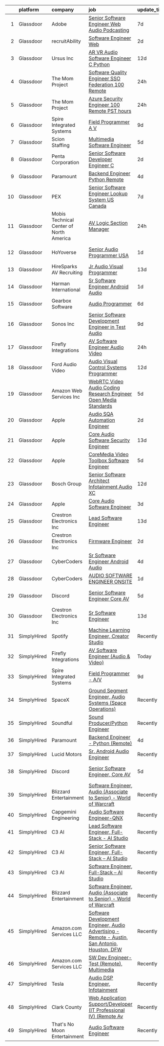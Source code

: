 

|    | platform    | company                                 | job                                                                                                                                                                                                                                                                                                                                                                                                                                                                                                                                                                                                                                                                                                                                                                                                                                                                                                                                                                                                                                                                                                                                                                                                                                                                                                                                                                                                                                                                                     | update_time   | location                  |
|---:|:------------|:----------------------------------------|:----------------------------------------------------------------------------------------------------------------------------------------------------------------------------------------------------------------------------------------------------------------------------------------------------------------------------------------------------------------------------------------------------------------------------------------------------------------------------------------------------------------------------------------------------------------------------------------------------------------------------------------------------------------------------------------------------------------------------------------------------------------------------------------------------------------------------------------------------------------------------------------------------------------------------------------------------------------------------------------------------------------------------------------------------------------------------------------------------------------------------------------------------------------------------------------------------------------------------------------------------------------------------------------------------------------------------------------------------------------------------------------------------------------------------------------------------------------------------------------|:--------------|:--------------------------|
|  1 | Glassdoor   | Adobe                                   | [Senior Software Engineer  Web   Audio   Podcasting ](https://www.glassdoor.com/partner/jobListing.htm?pos=122&ao=1136043&s=58&guid=000001821f893cbea16f75796fc4bbef&src=GD_JOB_AD&t=SR&vt=w&cs=1_5c733177&cb=1658386464296&jobListingId=1008002518254&jrtk=3-0-1g8foif80klt8801-1g8foif8cgaio800-64add86b6b132821-)                                                                                                                                                                                                                                                                                                                                                                                                                                                                                                                                                                                                                                                                                                                                                                                                                                                                                                                                                                                                                                                                                                                                                                    | 7d            | New York, NY              |
|  2 | Glassdoor   | recruitAbility                          | [Software Engineer  Web](https://www.glassdoor.com/partner/jobListing.htm?pos=112&ao=1110586&s=58&guid=000001821f893cbea16f75796fc4bbef&src=GD_JOB_AD&t=SR&vt=w&ea=1&cs=1_9b540435&cb=1658386464296&jobListingId=1008012383608&cpc=56C4EA4A1A191A49&jrtk=3-0-1g8foif80klt8801-1g8foif8cgaio800-c32dda23dc3b3336--6NYlbfkN0CGG9KWCDlpnNsyBDyIiP_Q0811kl3MMa1wmNp0I1WtkTaTZU1gJWaiKEGe9oYuZ3DEn85oy7iESDMcbMtjjOq54dyTJiC2I0gzc2uKL6YHj_q7MxWyAl5k0J7uyhVaambh6eC1KOorKyCgf6kJ99XOlc8m0DeJZ0Z9-BpZHbpT5haX2C3URofd8oqmCJiFFisLng_EHZ2V4rG27icYJHktTqHAMLo8QxJFmYpNAk1VB8hFFVGVtB9oqmYIPC739KP-xLN9cYefADq7eawGGXSwhTenrLEsxLXcC-Z3bhci8e677wdej5HvlnGQf4ATcUZ8kRizlut0PugmFhJO4zyyQ75GBNxQyRmzqMbSYqoQvQnEAHIfqwycjvJEOOE-NrTGobXtlKwbxpUIqUUsDxQ1EMyI1RhvPQqA5sYki4enlgkrUjyzcgXZQI36xpBrzbcGL8sttoUWlmF1HChuYYRDTLDyfvN88L3PwqK9beurxhl9xeZMmar2wIldqDTICYG3VaFLG4joCg%3D%3D)                                                                                                                                                                                                                                                                                                                                                                                                                                                                                                                                                                                                           | 2d            | Anaheim, CA               |
|  3 | Glassdoor   | Ursus  Inc                              | [AR VR Audio Software Engineer   C   Python](https://www.glassdoor.com/partner/jobListing.htm?pos=110&ao=1110586&s=58&guid=000001821f893cbea16f75796fc4bbef&src=GD_JOB_AD&t=SR&vt=w&ea=1&cs=1_487862c2&cb=1658386464295&jobListingId=1007993377891&cpc=5EFBB0462F9C6B7A&jrtk=3-0-1g8foif80klt8801-1g8foif8cgaio800-aa3ce2fb02d8ce81--6NYlbfkN0CT8vBT9H5mqECx2dfLV_FONLPDKpIRssxVwtj05Tmm4rA5I0VNOPdM1oYsK66ov5oIrm6uNt0XDvpl2KYEwQICSaD5MLEKBZUJ16SpRSONk4KxDzLgWuNHc-mKZGUkO1IWuKva4frPteSuou09hRerYEP3Zpi81Lc8E9fKSHP7VIDxORxefithbZH9PCMwkDukGkVZREcWMM9hVPJ9fODmdt4RfzPiA7lnwPGjRh2I_k9VvPcZ9j8QIULubvdA6fo_5Nl_hcuOiz1TaPpLI9OQl0YoX_Ue4t-U8z3hCVWY2NboO7bSiJ273qSPoPBwZUJmjPPUGWEHR0nT0T575uWdTPPA7ZjrbbSxGbqVGjyCk1UhyvZhBi-l_V56YZSPh1fZG45zXJbY7DgqN2M7wRciRJWpi53Ck_8btodY9ZcvlXGH7Q_OCQQBwJhZBfpPhnSXGF9VLTinmqh36fa3vohhcIbOlHJ1HtATttrh_W_WLD93a8R8emZTUoA5c9qnoOeHDWRNoIYwLfPXrHpuNhj4txhOma5EVuQop5trxj0KtMCtPqfCxrGu6CGRKbQcDzASiHI2tbCFgR9c-K92s3Ou8YvP4FgJaDrd4Dh8z_jo0XbV26-KG8sH_2LqDOp1sAX-5xIDRYT7G_YMb-dtZbLvsgEvCxk53hfN6qF9XUdrrSECMcS3U7eo9keVRGL_FwIHNoZn0bkxXN1yoUeNYOqHYdwtGIRbdkV-EV-qeLmfvfuwujnEqp9F4Xdwv3p4NWn8JcPsq7RGpg00-gymBwGMkG-DhP4nE-jp05y_XdB5MSFHeucMMYAfQdNfhcW-TpFv7oKpZ7O4E-ngnsQVVKka2dlyb2ic_EYDQ6qznS1tl0DicZiQAjzECt-Kl3MYJwDkqQJtCT42pSonyNZwqbQu7ThArpyUmFKhVPN14kq6P3VjTDXnnVem41CfeenoadLfQAT-YG2uOkun-ES1mG2p40wgvZkcx0dxvdUyAHk3YYIwRGGZyKw-6rUFi524YM0%3D)                                                                     | 12d           | Redmond, WA               |
|  4 | Glassdoor   | The Mom Project                         | [Software Quality Engineer   SSO Federation  100  Remote ](https://www.glassdoor.com/partner/jobListing.htm?pos=104&ao=1110586&s=58&guid=000001821f893cbea16f75796fc4bbef&src=GD_JOB_AD&t=SR&vt=w&cs=1_914cdc9a&cb=1658386464294&jobListingId=1008018551507&cpc=0C139D4CAD5A6DB2&jrtk=3-0-1g8foif80klt8801-1g8foif8cgaio800-3e1a87dcc98443d2--6NYlbfkN0BDp_epf89aHDQhKpPegNJQ_ldQpEFZQsM9OcONMGxWx6pU56EKHF58QjVdAUvn2gWVmvAd_inPnR9euSddigS-rwhZy0h3k1uwNYB1ePWSzOShO60VWM08rFIE3U4lP4vnIxQ6nlFF69Y-VIcQZh3d3xw-DgyD_6ZfJMlInQX44cLSPcIBwGQpusW9O-DhVIpK6d1DrtoKO0TbpGra8fC3_0VBdYerGzVSm68vC1ZQRoTXUkABaq-lmOyFlNGSyd47_upg4a-4g6nviTHgZhlpwzSdUOjFwSD8CV_eFUCcr8iMuzS4fWT9zil1p--qifJMAhUtNZNeNCkMhxeBtUe88net93FzchcYMYT0dalDprIx3Uq6zaPno5sxTJmiulaMABaiSAqnNvvyTSumOI3pe2xlSLVO-DAik_m9c1fFc2FB7p5vrZVI7c4ItHLegCJjBd83Qhv_oD_F_h9movVEkJK1duj0PzHr3LmUHxPrOlfSsZcbBjdcA_w1CNe-iRSSNokI4Q9rbDy52RjXMLD5yu3zduzO5eJr2tRIsOi6egIqrBg1V8CQnevY7xDnB4yd-k7dfpacUg%3D%3D)                                                                                                                                                                                                                                                                                                                                                                                                                                                                                                              | 24h           | Remote                    |
|  5 | Glassdoor   | The Mom Project                         | [Azure Security Engineer  100  Remote  PST hours ](https://www.glassdoor.com/partner/jobListing.htm?pos=107&ao=1110586&s=58&guid=000001821f893cbea16f75796fc4bbef&src=GD_JOB_AD&t=SR&vt=w&cs=1_55a58350&cb=1658386464295&jobListingId=1008018551550&cpc=D2F1DE17EE1F43B9&jrtk=3-0-1g8foif80klt8801-1g8foif8cgaio800-dc1b835558c53ab4--6NYlbfkN0BDp_epf89aHDQhKpPegNJQ_ldQpEFZQsM9OcONMGxWx6pU56EKHF58QjVdAUvn2gWVmvAd_inPnavJ0bVsH-kOUhtfeaiiWnfEkkNGQnNDedJUM2yoGCcoy_fT76vHmBA4pusH6HeHidQSpJPEvFPERgE8T-oEVjc-JVNiEzXXG7cjIqstu1zSY68PunLaErbIupP-U8GscQrtQ9_v3mYDO5-AI9dxBFa5bprJwHqQ1arrVd867r8TaLnnMfvw1Pp-5vOpdKbk0D0qglm2nie1zBq6VPvf5ODHMorDrQ2XKdfvlANv3EpMBLS5hXUQxxNdr-RkY1mne6iUcGrXhQK32X90HBMHL28Aq8xPoQM-Bl8_XzWcMuvCMruDO2ybSwdhOUfmevMs3B7gk6Rx-IgUb1IHbq4Avm7Jd1j4hVpdNpv8bE6g4lA5Pn6mhighsKosYirCXFOZ7bgFMMsT9UepqpOfSWBHyoDGe4yS_GCZwQ54XTVQ2fzHl0OhrAt3WC-fa68yEK3pp2IfJLeAbonuMhmYZtUOH3hT8lrkbfoHVEPxYG68JmCyYmuI771QKfCBIoytC4cc7IczEp0tBMfq)                                                                                                                                                                                                                                                                                                                                                                                                                                                                                                                  | 24h           | Remote                    |
|  6 | Glassdoor   | Spire Integrated Systems                | [Field Programmer   A V](https://www.glassdoor.com/partner/jobListing.htm?pos=102&ao=1110586&s=58&guid=000001821f893cbea16f75796fc4bbef&src=GD_JOB_AD&t=SR&vt=w&ea=1&cs=1_7511eed2&cb=1658386464294&jobListingId=1007997639031&cpc=D99DB9A39DE67464&jrtk=3-0-1g8foif80klt8801-1g8foif8cgaio800-2397039f547f99e3--6NYlbfkN0CH4aig5Ztd-45FrZS1-WrZIx-owN4hI8D535o7deO_foMxi14zJY8Dl-iXBCi5-CM3w5g23qmJ-ktnjVnjuJBzx-cKeSf6eZw6woDE2hx1_Mnp2EQThVDPCgzoriW_Y-7NSX1ENEAuKAC6sQfhAm68rLxz6MK62uRJ3e5-n5roEiDcmNLtAaNDOdVKuc-mHKop1EOOMTcYwSQPtfFMrLrGd6N3nJ6E4zVP1HpJAZuYBLzAlZdCW23VN37rprAEYpJaMTtkSPND9i74pi2uhzlvHiis3GLvEAnRuG8s9aIZ19Tx6ioH-4FYTeAaUTqVeTxDdPhlWVr2cPewGr0RDHTz_okH3Y0nk0nfDmaG_pOP717o2fvuDKmXQLQgS6dePWSq_nBOcFm8wyVhNj6E0_kngDSv5zOzBHrAxh64P4WgK-rxu-G4dwdQu_dfTjwPBS-0Ptqthfgb2no8HZHjs49XLOTGYvSh2nsSfrmUOKpJ8nubXi2dWUyKlIK7fP7vYQY%3D)                                                                                                                                                                                                                                                                                                                                                                                                                                                                                                                                                                                                                         | 9d            | Troy, MI                  |
|  7 | Glassdoor   | Scion Staffing                          | [Multimedia Software Engineer](https://www.glassdoor.com/partner/jobListing.htm?pos=105&ao=1110586&s=58&guid=000001821f893cbea16f75796fc4bbef&src=GD_JOB_AD&t=SR&vt=w&ea=1&cs=1_2dc2399f&cb=1658386464295&jobListingId=1008008577735&cpc=84DBBAA61F05C438&jrtk=3-0-1g8foif80klt8801-1g8foif8cgaio800-86843f5f6ef372c1--6NYlbfkN0AxNjU9wWOnkzYrjpAN9mGGJnqCtvXlnsxswceXA4p8arctmlbenC8IxdF6uPF1Mr83u4JysOfJ9jXAqcnIyixLc8sR0avTryqxqhsjIuS_un4kaGkiHc7oTRCi6_p0ngKXsuD1TtQf061AssfLmW1cSOet3uXlgmtmcBNsC50wWFHvEK6xQpPK0Tq55nIEDnuWorvU1EKS9y8G_ul1OapvjGgjk83GPh7orda9zUSqijgNp3f33_VxURM63gm4e3_TzaBV55m3xM7tJNJKLmGHSD9J91GxlPRUtsJTfqdMnaO9T9f6WfVYZpz32lbbF8SR3SkHZR_L1-VSb3FAnk8bSyMDXGfKOSLhf1sIf7PAUjUPp26IuT3VctXwm8ZD4xLvlEV3sC-l4Sld_QjB9xfNUypFQE5Y9JH3ykIwGA1lyLxZgv9HnKDonV7P0m9izfJicVYz0pi8eRZVfiZAU1ZwkIqvIUmy3KgwZsfeHEwBOJmoBVN7ViFR3jx0ezyBwwvJlOXddu3yFFHA6AJY6hDW)                                                                                                                                                                                                                                                                                                                                                                                                                                                                                                                                                                                                 | 5d            | Redmond, WA               |
|  8 | Glassdoor   | Penta Corporation                       | [Senior Software Developer   Engineer   C  ](https://www.glassdoor.com/partner/jobListing.htm?pos=115&ao=1136043&s=58&guid=000001821f893cbea16f75796fc4bbef&src=GD_JOB_AD&t=SR&vt=w&ea=1&cs=1_f548ec30&cb=1658386464296&jobListingId=1008012139422&jrtk=3-0-1g8foif80klt8801-1g8foif8cgaio800-d2b6598b37c4349b-)                                                                                                                                                                                                                                                                                                                                                                                                                                                                                                                                                                                                                                                                                                                                                                                                                                                                                                                                                                                                                                                                                                                                                                        | 2d            | New Orleans, LA           |
|  9 | Glassdoor   | Paramount                               | [Backend Engineer   Python  Remote ](https://www.glassdoor.com/partner/jobListing.htm?pos=118&ao=1136043&s=58&guid=000001821f893cbea16f75796fc4bbef&src=GD_JOB_AD&t=SR&vt=w&cs=1_74caf49e&cb=1658386464296&jobListingId=1008009866952&jrtk=3-0-1g8foif80klt8801-1g8foif8cgaio800-bc754100c4c9abf7-)                                                                                                                                                                                                                                                                                                                                                                                                                                                                                                                                                                                                                                                                                                                                                                                                                                                                                                                                                                                                                                                                                                                                                                                     | 4d            | New York, NY              |
| 10 | Glassdoor   | PEX                                     | [Senior Software Engineer   Lookup System  US  Canada ](https://www.glassdoor.com/partner/jobListing.htm?pos=117&ao=1136043&s=58&guid=000001821f893cbea16f75796fc4bbef&src=GD_JOB_AD&t=SR&vt=w&cs=1_b498a03e&cb=1658386464296&jobListingId=1008002579764&jrtk=3-0-1g8foif80klt8801-1g8foif8cgaio800-c509ac628109f22c-)                                                                                                                                                                                                                                                                                                                                                                                                                                                                                                                                                                                                                                                                                                                                                                                                                                                                                                                                                                                                                                                                                                                                                                  | 7d            | Remote                    |
| 11 | Glassdoor   | Mobis Technical Center of North America | [AV Logic Section Manager](https://www.glassdoor.com/partner/jobListing.htm?pos=126&ao=1136043&s=58&guid=000001821f893cbea16f75796fc4bbef&src=GD_JOB_AD&t=SR&vt=w&cs=1_ffceca71&cb=1658386464297&jobListingId=1008018294087&jrtk=3-0-1g8foif80klt8801-1g8foif8cgaio800-3192ab087a56f6d5-)                                                                                                                                                                                                                                                                                                                                                                                                                                                                                                                                                                                                                                                                                                                                                                                                                                                                                                                                                                                                                                                                                                                                                                                               | 24h           | Plymouth, MI              |
| 12 | Glassdoor   | HoYoverse                               | [Senior Audio Programmer  USA ](https://www.glassdoor.com/partner/jobListing.htm?pos=125&ao=1136043&s=58&guid=000001821f893cbea16f75796fc4bbef&src=GD_JOB_AD&t=SR&vt=w&ea=1&cs=1_41ab7f04&cb=1658386464298&jobListingId=1008016127424&jrtk=3-0-1g8foif80klt8801-1g8foif8cgaio800-99985eedadb6c43c-)                                                                                                                                                                                                                                                                                                                                                                                                                                                                                                                                                                                                                                                                                                                                                                                                                                                                                                                                                                                                                                                                                                                                                                                     | 1d            | Los Angeles, CA           |
| 13 | Glassdoor   | HireSparks AV Recruiting                | [Jr  Audio Visual Programmer](https://www.glassdoor.com/partner/jobListing.htm?pos=103&ao=1110586&s=58&guid=000001821f893cbea16f75796fc4bbef&src=GD_JOB_AD&t=SR&vt=w&ea=1&cs=1_1bb06475&cb=1658386464295&jobListingId=1007990589401&cpc=21001CD36CB5FE0E&jrtk=3-0-1g8foif80klt8801-1g8foif8cgaio800-3645d3de07ee691e--6NYlbfkN0CgISsLKYw0qJRFWluNVVgIYeD3xM8qesrjCvAKwjwwKRSQqxAUlElEhVVO1a0J4Unh9MYd1JqPkQC11VzVzI6yg52sATyjgpvMUk0BUitp0u6dvzaBntZv5uGPwrmlY2rICOfOV3e1M7oxBnFa0aB2XTgOd7Gr7MyaAELUGl7tizV7Ga54Kq26hB4Sqs75kd9nNtsJC95XcRdD00xGwyxca-fmve35AZZURr1gFYXh8BCN6rMTiry6Oiqf2UfAmu57y4OkWXX5SjctYXDjmXy1g3Lu-0jzDE7rpgMeLeKx_vA15kojDBouEjtbjsP8hN8iM-ZSPqSzO4Tg8rAMS2YVd9Cg672JyNMHehblFd5pdA8BTbeZB3IGlMm_Dr4hTRpJhf6pY25oybUoS1im2u3EE4CWvNI8M056fgu4Jq73ICmdkGn7fAjxYwvl1IyecKRK7-5G1MaxVZhbRItoaS0lU2jRRauQFLzKBJs9d4kzMeOL2q8-xSx4xuTs0Zsu8tO8WZkJbk_f277LVY24RCc-)                                                                                                                                                                                                                                                                                                                                                                                                                                                                                                                                                                                                  | 13d           | Richmond, VA              |
| 14 | Glassdoor   | Harman International                    | [Sr  Software Engineer  Android Audio ](https://www.glassdoor.com/partner/jobListing.htm?pos=127&ao=1136043&s=58&guid=000001821f893cbea16f75796fc4bbef&src=GD_JOB_AD&t=SR&vt=w&cs=1_5cb799a4&cb=1658386464297&jobListingId=1008016013396&jrtk=3-0-1g8foif80klt8801-1g8foif8cgaio800-180c0717cd7b2964-)                                                                                                                                                                                                                                                                                                                                                                                                                                                                                                                                                                                                                                                                                                                                                                                                                                                                                                                                                                                                                                                                                                                                                                                  | 1d            | Novi, MI                  |
| 15 | Glassdoor   | Gearbox Software                        | [Audio Programmer](https://www.glassdoor.com/partner/jobListing.htm?pos=119&ao=1136043&s=58&guid=000001821f893cbea16f75796fc4bbef&src=GD_JOB_AD&t=SR&vt=w&ea=1&cs=1_3b970a2d&cb=1658386464296&jobListingId=1008004819041&jrtk=3-0-1g8foif80klt8801-1g8foif8cgaio800-0db689fb5b7447f5-)                                                                                                                                                                                                                                                                                                                                                                                                                                                                                                                                                                                                                                                                                                                                                                                                                                                                                                                                                                                                                                                                                                                                                                                                  | 6d            | Frisco, TX                |
| 16 | Glassdoor   | Sonos  Inc                              | [Senior Software Development Engineer in Test  Audio](https://www.glassdoor.com/partner/jobListing.htm?pos=116&ao=1136043&s=58&guid=000001821f893cbea16f75796fc4bbef&src=GD_JOB_AD&t=SR&vt=w&cs=1_672b1302&cb=1658386464296&jobListingId=1007998832395&jrtk=3-0-1g8foif80klt8801-1g8foif8cgaio800-caf06fc64295be09-)                                                                                                                                                                                                                                                                                                                                                                                                                                                                                                                                                                                                                                                                                                                                                                                                                                                                                                                                                                                                                                                                                                                                                                    | 9d            | Boston, MA                |
| 17 | Glassdoor   | Firefly Integrations                    | [AV Software Engineer  Audio   Video ](https://www.glassdoor.com/partner/jobListing.htm?pos=101&ao=1110586&s=58&guid=000001821f893cbea16f75796fc4bbef&src=GD_JOB_AD&t=SR&vt=w&ea=1&cs=1_5cff7111&cb=1658386464294&jobListingId=1008016810687&cpc=ACBF47B84C432121&jrtk=3-0-1g8foif80klt8801-1g8foif8cgaio800-ede825354504ebea--6NYlbfkN0CJTHzbIAHSyXxiHmYK_TnQchCbzo3OrK2GLYjXk8bP1_eUBT7URC43d18oEHegYHL6LbXjiln6EQQhTRWsdOCMxpTXOOIJd-ft-zYjyaBTKfiqz6OafoxtmKDMYFh1B38HLHoVwoYXE1SZXhsSytJsWu0ZE3lBwF7-k3HlclxlX7e6qCLCO6Frt7NfenvtFhBNG8Zx3oW1bpGYbp5YoEXiHjbIFHjnstskQVgfdQ3tR90aPh-4uSqWVwIIAYv0HiBkwG41SpKmhsVFLE4yCHfmhiNDzr3VyJpP_srnVuGW58EJxVE4YRkp8g4hYtUvgP3xX36PShPWyG62BNTzreeJMp9rZrO-Wx0nzBOQQSWKi5sgUi_uf1nuKDknhpm7ChmhsbN6Enn71B9VbHn5uAiYi0Rad1M0cbPFQleB8_yvUHrhYC6CNbf3HlT0b2b4hxr-aS4UUZ-2iJjeL1jgrlEq_t8NypaQyrmH7XVOkc0HEuHY8OgTn3REioepBq0hKpEYLowPM0C7Bw%3D%3D)                                                                                                                                                                                                                                                                                                                                                                                                                                                                                                                                                                                             | 24h           | Middlebury, IN            |
| 18 | Glassdoor   | Ford Audio Video                        | [Audio Visual Control Systems Programmer](https://www.glassdoor.com/partner/jobListing.htm?pos=111&ao=1110586&s=58&guid=000001821f893cbea16f75796fc4bbef&src=GD_JOB_AD&t=SR&vt=w&ea=1&cs=1_f897b646&cb=1658386464296&jobListingId=1007993174545&cpc=8795CF9063CD573D&jrtk=3-0-1g8foif80klt8801-1g8foif8cgaio800-72ff076388985a37--6NYlbfkN0D5Qh5ztHRJazBopTDU4c15ovZ4yuEHLDrRszDAd4mXZRsr2aoL_6kyvfTn-LJU51qS8QQvPgMIFeiwPqFB95YUNuIUE94AGEQQ9fZAZ--u3qbvXZI16PfrVNYdMC6OxIhVDIvZMrzBRCuY6_KMsP0-KyNGMvM_rq_eJ0rjEUtnjT3mHw6fWv0QsXXQARqqmjn6aV2nBjo3L4OWdok9uurfCDAx0sanqj0NnPJ-xQW4fs1EqyqA1FUuHKpKH4iQ2D95EsyC3lEgVNeUSWvAaWeH-JZl15T_DiIsPakLe6o2sgLGxuz97nmUJp2-CYxDyU2Hbq-57OGuj5Ps2lRiy5ClwrT-4qpXgDsAYUiEVdIs4NNPoEKLL4GcuComt8G1tXbXeh32IEEoOk-kGRgfM-hBXBLKYVbJ1sN3Thp2UFK4E23AVTPUKpYeU53l7TacBjny6iGyq_cA8ntOJ46q3gBdDpO_fblcA9MxftQ2JeSLm0d-go-bN4gKP0ztMlFpa40BRpD0Fc-RRJLf7T9DSTRM)                                                                                                                                                                                                                                                                                                                                                                                                                                                                                                                                                                                      | 12d           | Oklahoma City, OK         |
| 19 | Glassdoor   | Amazon Web Services  Inc                | [WebRTC   Video Audio Coding Research Engineer  Open Media Standards](https://www.glassdoor.com/partner/jobListing.htm?pos=129&ao=1136043&s=58&guid=000001821f893cbea16f75796fc4bbef&src=GD_JOB_AD&t=SR&vt=w&cs=1_b803e676&cb=1658386464299&jobListingId=1008008707219&jrtk=3-0-1g8foif80klt8801-1g8foif8cgaio800-9c2a35bc84563ab9-)                                                                                                                                                                                                                                                                                                                                                                                                                                                                                                                                                                                                                                                                                                                                                                                                                                                                                                                                                                                                                                                                                                                                                    | 5d            | East Palo Alto, CA        |
| 20 | Glassdoor   | Apple                                   | [Audio SQA Automation Engineer](https://www.glassdoor.com/partner/jobListing.htm?pos=130&ao=1136043&s=58&guid=000001821f893cbea16f75796fc4bbef&src=GD_JOB_AD&t=SR&vt=w&cs=1_e0592d8c&cb=1658386464299&jobListingId=1008011764317&jrtk=3-0-1g8foif80klt8801-1g8foif8cgaio800-a0630f947329ed7a-)                                                                                                                                                                                                                                                                                                                                                                                                                                                                                                                                                                                                                                                                                                                                                                                                                                                                                                                                                                                                                                                                                                                                                                                          | 2d            | Cupertino, CA             |
| 21 | Glassdoor   | Apple                                   | [Core Audio Software Security Engineer](https://www.glassdoor.com/partner/jobListing.htm?pos=121&ao=1136043&s=58&guid=000001821f893cbea16f75796fc4bbef&src=GD_JOB_AD&t=SR&vt=w&cs=1_65a438e4&cb=1658386464296&jobListingId=1007991720693&jrtk=3-0-1g8foif80klt8801-1g8foif8cgaio800-6678b6db18921c11-)                                                                                                                                                                                                                                                                                                                                                                                                                                                                                                                                                                                                                                                                                                                                                                                                                                                                                                                                                                                                                                                                                                                                                                                  | 13d           | Cupertino, CA             |
| 22 | Glassdoor   | Apple                                   | [CoreMedia Video Toolbox Software Engineer](https://www.glassdoor.com/partner/jobListing.htm?pos=109&ao=1110586&s=58&guid=000001821f893cbea16f75796fc4bbef&src=GD_JOB_AD&t=SR&vt=w&cs=1_2c48abbb&cb=1658386464295&jobListingId=1008009138645&cpc=F41FEAB56D215062&jrtk=3-0-1g8foif80klt8801-1g8foif8cgaio800-1f9cfe7e86b5b2a0--6NYlbfkN0BvKrLyj5gPmtZO9T8euul8TCxuuKNOtzRJOomxnwSEodTz2Bc-sPZlC5mDe-NOaJhD_Bkt0MftzV6HNkf3iH5C-gDV5Z6RmFNLmPBZAnWt4LqG2FsQJus6ufqmPnE6A0izbS0UuNxE5wCPoBM2bGBI9Kq0K8JSkf-6Pb_JmDENLsiLYqpxJSgIZbudS2KAxuCs7ud3zvtbF93IopAc3GHwbbrdVTkHUmDDoZLSoq7sqPPiNkIRPIntrRUtt0j9YXladkIDWFUOsadcPFKO02my-Mg-Q2b3ameg7FjLGAiHh3R6RHtyP2lHq8eeMN6d728DS2QuUIwg3REmkKIiqeyOiUFAXBOCq39BXoa2T5takCY56iFSd6XwAa2URiTCOEqgsb-G9Maf-lfAdUpvABEvkkBYUe1Gq6L1d1uXSjLfWwadpCFp2wpZNC1egQrN1d4fa5aCp7StxsmMgPiRwwwawAHH1EHKq5UFH1j6Tih3msubddMkUVhGz1jJ9eelktQPYOxzYq-EGayjnEc3rsQ6CUFJlQ9sfRniPfArRidPqtOOnKPyS76rdkTj-SskWi99PNKYZCF8Vf3jJJMGGR_scMASN5VV8iwAoycJPAxW8kKgLPXAGAQt-Jo5KtUZ8xStM0s-4gyyhcgbrKMojNVvFV1iXKvCr6V3VPRfbja3tVi_JF-PeoEEd-dAPgjA-8gAleAB1aXluADbo0myWXGvD6FD3X2dZyI6QujH4H8yx3nSo7RdYNSyNSLvYlgqH80wTnyLo-Nu5GIwq4vhnIRalDUi1E1I6_f8r2bjPXhlCmHkE--m4I274vbhFZjRNq_iCzcJDMhOziHa4_zumjTdwBzVf8r_SEwAcj56cIq6vJYelxbS50Hp8bAXQT1A4pFMmQeTsgIj9RQKeuEM_dQ0V4pvfn1uDt6pKTZqu6WwKiWQXFutXSlFt606Rgrdm8Qu4OSVsSKwwP3BUE1wOkKHWPnsFWolkzQ%3D)                                                                                                           | 5d            | San Diego, CA             |
| 23 | Glassdoor   | Bosch Group                             | [Senior Software Architect   Infotainment Audio   XC](https://www.glassdoor.com/partner/jobListing.htm?pos=106&ao=1110586&s=58&guid=000001821f893cbea16f75796fc4bbef&src=GD_JOB_AD&t=SR&vt=w&cs=1_ded4d9d3&cb=1658386464295&jobListingId=1007993990765&cpc=1641D5D5536C06B6&jrtk=3-0-1g8foif80klt8801-1g8foif8cgaio800-97c4a49673345f65--6NYlbfkN0C6GWNaujYxALY5cE2_tEHrxFJ_nxpjx3wh1ke1yD6QSF_gWAnu0BYVTdBq5zeqwu_8DmFWRnjnvDhdNu-cJxR5N4E-bjSweJk9l9eYPftDHB3hXsAqXT5jCLzUQFc5uuBbTNam9R7FrKuErp9LNIP5p5pBorowlr8Y7Tr0ILl5Q39Xqd6gCnAdr639a8NUtnL45sMkIgVoF7N_4x-xxEHDpNQ-aS_vOfbaTNzb0aEx8pk10l7MFnjmiLDPX6sbtCwUT3xgc4iwI7ZIGWLd_3iPfZlSNGB5dEAa8fpPtiQ9x8869hYfeGPP811QmjiPkAEpgokbahmV-GLC_OfKRLr4SL8q8R0Zzd9gMOnAFja284-d6HoyQ9mghnbkqXdCEnwNXIV5E2p_QuTrFuJDUM9nDOPUbN8cvicfZNp-y9wXDZiuVPQn7XdC30Ox9FUTql0fQKY55aOQYjadmqfNdziBWVX5aKQXSe6b8e7F9_K0VfoiHDgJQc6VwuwNFQ-P6iwFGcA-E2h7KWM0SXzCVHfMfRuSaEnP1HGKj6nfT3oCYUOOo3TThEB12-TuTWTt3UvWGekoEza2iDhdkSGqWL_ECBpUl5TK99sjGONQGG5cPga8zPb9rjSnsg2jq_exWnGyUIZO3UqF67dQbj5YBteyy0tIa-8qviOU5v82QHT7JQOjmy71yiGa0aK4dOa-v0bqiQcXkF6fkWvi_wOdRcLyOSy4jRaxFSOUbB1Sp2fI0FPm8_L3Z7phNUg-DgYaHlqi5GmFlOXXUaXXzoeH9qkUuFPYyG-Cod0NCdhLBAkMlHDFt5r2CovGFcOWSaBEIoHAcOx0NDdiRJ-G1w9tq4DYEmifhKe8smlhvEJUat8yJO8e6RUmGZINH7ShB4FcIqmaKi_fx9Z6xQGNhkdxWtlVeB2aKyVdAumWAW_lCFgOrVESQCz8EH-uUqjR7_XdQ-jMqOQAxk7ImyqAsn1JR89GweFjJ0KRAHAQAhtQ37P-iM1aMxGWpJerjmfyK4-fT9YoO4wfTGF3hRlQb6yPZlVMao5dPvXhd56zIRelo2HhZpbmxDHtZRUwKFWPq-itkUY%3D) | 12d           | Plymouth, MI              |
| 24 | Glassdoor   | Apple                                   | [Core Audio Software Engineer](https://www.glassdoor.com/partner/jobListing.htm?pos=108&ao=1110586&s=58&guid=000001821f893cbea16f75796fc4bbef&src=GD_JOB_AD&t=SR&vt=w&cs=1_89b859c4&cb=1658386464295&jobListingId=1008010117633&cpc=334ABAF5D42DC775&jrtk=3-0-1g8foif80klt8801-1g8foif8cgaio800-ced040b886f772b0--6NYlbfkN0BvKrLyj5gPmtZO9T8euul8TCxuuKNOtzRJOomxnwSEodTz2Bc-sPZl29JElYHfcoSRKsq68AVNiDcyVnK-LGYxcX0LBFdzR0aUDa4ZGNmWzNY0pY1aoSXDuA4k22fhhx50WxVe1GGX0knDpSWmYrI8apzLOaDvcxRqhxcxlaAWabZ-AmvG0rCcwTO32X8WgSswAkdjZ29r4-OkTJPYAcW52yMjgLKBDz8ArRQ0MOkab9v-4w3PngHxiz1tH-kId4THl8_jdxxzJ1oT4GSSkjwMuQXG50Two5D7oTZG6kIqVmr784Vf2heG57q0Yyx_XxXIX2GkCXTv5sdfudyJz0Rubdbf89LTxHTRBGvbK0IXhCyIXrsrodSSgukSDEdGCEfVy1DFguCrEuc4MqYKmXmSqyD-7MLukp8_smKAHK5VSctK8ZEZ2tMIMMRY8SnsLoe2C6uzpPZpFN_69BWBtMuO_6TLtkHWVg330uhNkVzDjagIWcEtmsrY2t9wc5CJkpGvN0ITXdZDhaTxOqIo1hV24Ljbc2mikur5UIuoao2RgvUKx3z1-S9euJw8DJt-LLDOEmzu4kKnvCojjrpp8lZduvnnOrZiuvUGppNCDKcOg6CgFciSCpky4CiVMQqxgtwYfFPLmGmFxEtXNw8gnWxzMZ0MzDHrJg8q8OP7B5sBze5r8vEG2QAEmDVKhvcRjkr5wa94f3fTnm1tyxWhQvScNUtR2osUpwhGePWcE2gRxScxNDYyh7FhECQjk57QRnSrZ24DT8HtSM5y0N9phrtxp7iM02iUVceURiijW1NbKtLSpFtKu6Sqm0Ag-cgqt-LjQHB-kQP9AeyZEDCaADkoVv4SPYBTBe_d0dsuRXTJ4QcMwMexlW8dC36w8SvEWSMWmIt9NuCJpXKlZ8HWMURR8wlvJCV15nrZ4N7nrFM52RWjNLtSNUFSEAAxuXqMDf-MOPj5DWjgpw%3D%3D)                                                                                                                                          | 3d            | Culver City, CA           |
| 25 | Glassdoor   | Crestron Electronics Inc                | [Lead Software Engineer](https://www.glassdoor.com/partner/jobListing.htm?pos=124&ao=1136043&s=58&guid=000001821f893cbea16f75796fc4bbef&src=GD_JOB_AD&t=SR&vt=w&cs=1_71265f41&cb=1658386464297&jobListingId=1007991318869&jrtk=3-0-1g8foif80klt8801-1g8foif8cgaio800-738b4a8a7d2930cc-)                                                                                                                                                                                                                                                                                                                                                                                                                                                                                                                                                                                                                                                                                                                                                                                                                                                                                                                                                                                                                                                                                                                                                                                                 | 13d           | Plano, TX                 |
| 26 | Glassdoor   | Crestron Electronics Inc                | [Firmware Engineer](https://www.glassdoor.com/partner/jobListing.htm?pos=123&ao=1136043&s=58&guid=000001821f893cbea16f75796fc4bbef&src=GD_JOB_AD&t=SR&vt=w&cs=1_de3b8de1&cb=1658386464297&jobListingId=1008013100826&jrtk=3-0-1g8foif80klt8801-1g8foif8cgaio800-a7e468b43761b07b-)                                                                                                                                                                                                                                                                                                                                                                                                                                                                                                                                                                                                                                                                                                                                                                                                                                                                                                                                                                                                                                                                                                                                                                                                      | 2d            | Rockleigh, NJ             |
| 27 | Glassdoor   | CyberCoders                             | [Sr  Software Engineer   Android Audio](https://www.glassdoor.com/partner/jobListing.htm?pos=114&ao=1110586&s=58&guid=000001821f893cbea16f75796fc4bbef&src=GD_JOB_AD&t=SR&vt=w&ea=1&cs=1_cb41f08b&cb=1658386464296&jobListingId=1008009977840&cpc=9908D8D4413DBB8A&jrtk=3-0-1g8foif80klt8801-1g8foif8cgaio800-5ac1e77f91dab7e9--6NYlbfkN0CpFJQzrgRR8WqXWK1qKKEqALWJw739KlKqr2H-MSI4eoBlI4EFrmor2FYZMP3muM2LEwq3Xynu78EQAcQ3Bqi32MAstsK8redgtfWGXRF2ifC35gRVWkm5pUoN4wpC0eEfbgHGyKvwd2sbOmn6kGVORMWULKn-ctmh_UMF_Rift4601zERpLNGKmFvPcfjhohj3NhYu_QE_mUOEoTCbJ5Z0ojE_JVuIkk3WQqWQEuRhxEbsOONQmq9NCPNrynd-nW_TjORzmAN5YFliWt9NGyWtn-0WO2JRQ_P-ZXJCCiSbk6KxhYFsc77WodlhfFC11iDNe1yMc0HU6W27MysHfvpVF3ujHb9AQx9C87eot5JLDpXiIqjkYI70SV4_a62SjM6PTkRJuSVRT5-6jcJUatoedvv3jn-VgCgZxraC_5uaaujzhRaIH7RrH59Seo0HWpaXUSYW742iBjmrz69mIGRg2eGneFkDTkXWCTR8nappQ7sBly9PLRvFpoooxxde0ZzFzIMaDFcU_24KsG72-Sjwr_359nc-j1ke7yFoD5-GkiaPltrcWP5F3UjA8Q-vIZpDEaEXcRcTwbgITuzItmSZIBrxD8jtA4RiTmlCzvLyz64--ejn7vem4VZPNEQIXWJbqY4gvGoDdnM43hVrgngj50IfNgjsBcYSmjAJA0b_CnK0yIeW6FkxBAenAlUzjT6PSAKwbKW1vj_tm1AU_H8RvbJjbOlBkkIuHlW_pCOzWq_okygQvA6sHlYoQFwqQEfJOlkaRcLEC96qlDWZIcLmmqIjvfCasnRfga3dSXmEZyDkxycSF8Tg4sKwGAKcImmWICQPg-x0uuuk_LXPiFkjoFGmuGJuNBs1sJZqpKYcXT7iPC5Fl6At3xUsILF_yokZWKVtmKKQFzFd01Aljk9RKgDfxr8B8c6DqTrJhfdtsU6IQrHO2bjvC2O8F1lPFqhfXJp9bl9pyAVTGM2JSad03YKcyGrUw0%3D)                                                                                                          | 4d            | Encinitas, CA             |
| 28 | Glassdoor   | CyberCoders                             | [AUDIO SOFTWARE ENGINEER   ONSITE](https://www.glassdoor.com/partner/jobListing.htm?pos=113&ao=1110586&s=58&guid=000001821f893cbea16f75796fc4bbef&src=GD_JOB_AD&t=SR&vt=w&ea=1&cs=1_fa8b77d5&cb=1658386464296&jobListingId=1008015069001&cpc=C4A69CCDBB3B9599&jrtk=3-0-1g8foif80klt8801-1g8foif8cgaio800-b5dd743f4d5b0fa5--6NYlbfkN0CpFJQzrgRR8WqXWK1qKKEqALWJw739KlKqr2H-MSI4eoBlI4EFrmor2FYZMP3muM3y1yHAFzlwAQzxB7WpwvZ7_vLChR7nTQ60dK_FVuafqhg0Lka3le0QJt4KobB1RShSFlXZlEiR5YKNKykjeGbYkKp5B_nbMLXMalujG3yku249xkhoI87k9CqAs8dg2vC50NhyxHc_nk9pcCJcvN5UMTmIJcM8BvSpiCOP-UQKPQtrCILsX31oYmamcGcuaz2z7uW2m0xx0oHXqBWuSPS2Xf4Sc4lTlCH4SZjFS0jFRPdYsGIWZJfNdH5_74SunLpWsmxf8r8x6EEZLtIVT3FeCwcBQrryvo-2VHAdppfrLbaK65eBgcDSlarLwgO90yOPEkiRZ_xuaOVngslS9XAaqq4FW2DzEEoDn9KylpCVOgw1RJl9kbdajGqmGR7zNO4K-2BFNCjk23Mh3KvZEhM6-HZOgOsvYbkgMNe42KPPmjWZIgq3hD0TPSVGJORLnQj9b4O-FwwQ0zu8IXCAAtw-tIX2_df4xiLBNM_x-PC5FAOfZUieGV7V5psoZKbXEni7AuUPYabYf29QD1RnMaJVPzp8JlbGKhtXQ2InZwQTUXwJYPzB40c0OzqJTwYDdEKtMPAIR2e2MjdrIgZdLm_u1023q9yomS6mMHS_rfV6P_iiFnHxdMEOJdnK_yeHtpRzrNd9Wd0OxdP81Z8vxC4BwoALWqKJWTzwnN5szwmVu5NPy3QsV-Kv9VLPkeA2ZbepOryY_Fk2BlHOx041ds8lizdUxHeicZ7ukAT1mq2I5hU0e0sX-C9G0uVCt94_BsrWvuuWEBLkg3uwBBtb-YTKIxNeTFIw1QXau12EuUxE1YVitOrdXXNcCIeXR7Qi_Hks6l0NNfj-EvZlU2s1m7_XjpUldGDNlyrde5DRAXI2jSxC5Kt9wrn-fXfnO1CX9Zzwv1wOAunWYTTw4DvPksXwVBlTtGG8c1U%3D)                                                                                                               | 1d            | San Jose, CA              |
| 29 | Glassdoor   | Discord                                 | [Senior Software Engineer  Core AV](https://www.glassdoor.com/partner/jobListing.htm?pos=120&ao=1136043&s=58&guid=000001821f893cbea16f75796fc4bbef&src=GD_JOB_AD&t=SR&vt=w&cs=1_b4957467&cb=1658386464296&jobListingId=1008008919964&jrtk=3-0-1g8foif80klt8801-1g8foif8cgaio800-6663af86e7a690b2-)                                                                                                                                                                                                                                                                                                                                                                                                                                                                                                                                                                                                                                                                                                                                                                                                                                                                                                                                                                                                                                                                                                                                                                                      | 5d            | San Francisco, CA         |
| 30 | Glassdoor   | Crestron Electronics Inc                | [Sr  Software Engineer](https://www.glassdoor.com/partner/jobListing.htm?pos=128&ao=1136043&s=58&guid=000001821f893cbea16f75796fc4bbef&src=GD_JOB_AD&t=SR&vt=w&cs=1_284a9eb2&cb=1658386464299&jobListingId=1007991318867&jrtk=3-0-1g8foif80klt8801-1g8foif8cgaio800-606620f489b5f575-)                                                                                                                                                                                                                                                                                                                                                                                                                                                                                                                                                                                                                                                                                                                                                                                                                                                                                                                                                                                                                                                                                                                                                                                                  | 13d           | Rockleigh, NJ             |
| 31 | SimplyHired | Spotify                                 | [Machine Learning Engineer, Creator Studio](https://www.simplyhired.com/job/bnNu0vH-gWzF7ZFA5MauF5HRIsdYKtxYS3Nir7I-kqV0Thsa5RU5LA?q=sound+developer)                                                                                                                                                                                                                                                                                                                                                                                                                                                                                                                                                                                                                                                                                                                                                                                                                                                                                                                                                                                                                                                                                                                                                                                                                                                                                                                                   | Recently      | New York, NY              |
| 32 | SimplyHired | Firefly Integrations                    | [AV Software Engineer (Audio & Video)](https://www.simplyhired.com/job/H21sGvOcfz9_B2NPPZzRFe3MlXiiyOeETTTJKoxPpVDVydl3IWmP_Q?q=sound+developer)                                                                                                                                                                                                                                                                                                                                                                                                                                                                                                                                                                                                                                                                                                                                                                                                                                                                                                                                                                                                                                                                                                                                                                                                                                                                                                                                        | Today         | Middlebury, IN            |
| 33 | SimplyHired | Spire Integrated Systems                | [Field Programmer - A/V](https://www.simplyhired.com/job/YpXiIqhvPQrEkz1ixQSVqF-TYtRjC-1UTDn8qKPdKcdE_yxcDWBb6A?q=sound+developer)                                                                                                                                                                                                                                                                                                                                                                                                                                                                                                                                                                                                                                                                                                                                                                                                                                                                                                                                                                                                                                                                                                                                                                                                                                                                                                                                                      | 9d            | Troy, MI                  |
| 34 | SimplyHired | SpaceX                                  | [Ground Segment Engineer, Audio Systems (Space Operations)](https://www.simplyhired.com/job/__Y6qElV8H-v2CBYirJlvZccc1zdaJlZ8zp5iysKn5IB9GUumXchtQ?q=sound+developer)                                                                                                                                                                                                                                                                                                                                                                                                                                                                                                                                                                                                                                                                                                                                                                                                                                                                                                                                                                                                                                                                                                                                                                                                                                                                                                                   | Recently      | Hawthorne, CA             |
| 35 | SimplyHired | Soundful                                | [Sound Producer/Python Engineer](https://www.simplyhired.com/job/fKwTfqRWVzhZJJT6yoybTUB5_pL76wxlddnu6kqy2_naoU7JVaHVBQ?q=sound+developer)                                                                                                                                                                                                                                                                                                                                                                                                                                                                                                                                                                                                                                                                                                                                                                                                                                                                                                                                                                                                                                                                                                                                                                                                                                                                                                                                              | Recently      | Remote                    |
| 36 | SimplyHired | Paramount                               | [Backend Engineer - Python (Remote)](https://www.simplyhired.com/job/ugbAAEzmxspzmrEKt0nrfrZ_oXVe96FrYXHW4lH6jjYpnC_94ScnVw?q=sound+developer)                                                                                                                                                                                                                                                                                                                                                                                                                                                                                                                                                                                                                                                                                                                                                                                                                                                                                                                                                                                                                                                                                                                                                                                                                                                                                                                                          | 4d            | New York, NY              |
| 37 | SimplyHired | Lucid Motors                            | [Sr. Android Audio Engineer](https://www.simplyhired.com/job/zIp2T5-7oiRxlRTL-GU8cY-Hcu0ebkUtW3iOR6FYiOHpELuqpxwf_w?q=sound+developer)                                                                                                                                                                                                                                                                                                                                                                                                                                                                                                                                                                                                                                                                                                                                                                                                                                                                                                                                                                                                                                                                                                                                                                                                                                                                                                                                                  | Recently      | Newark, CA                |
| 38 | SimplyHired | Discord                                 | [Senior Software Engineer, Core AV](https://www.simplyhired.com/job/oRlZp5-htR-QFSZ39gdjYLcRc450Js-_8Hq8V7TMly7EnQXYIU2hsw?q=sound+developer)                                                                                                                                                                                                                                                                                                                                                                                                                                                                                                                                                                                                                                                                                                                                                                                                                                                                                                                                                                                                                                                                                                                                                                                                                                                                                                                                           | 5d            | San Francisco, CA         |
| 39 | SimplyHired | Blizzard Entertainment                  | [Software Engineer, Audio (Associate to Senior) - World of Warcraft](https://www.simplyhired.com/job/odcnVPcL4QPACt7wzLJ3Ryp4adGbC-M3fWQGlTNGX7GyvAyEnceQ8w?q=sound+developer)                                                                                                                                                                                                                                                                                                                                                                                                                                                                                                                                                                                                                                                                                                                                                                                                                                                                                                                                                                                                                                                                                                                                                                                                                                                                                                          | Recently      | Irvine, CA                |
| 40 | SimplyHired | Capgemini Engineering                   | [Audio Software Engineer-QNX](https://www.simplyhired.com/job/PukCn5c0YkczLS9XEUe4tc5PCt4zU0TPuQdkBzKm3vRCDZIU_1rfkQ?q=sound+developer)                                                                                                                                                                                                                                                                                                                                                                                                                                                                                                                                                                                                                                                                                                                                                                                                                                                                                                                                                                                                                                                                                                                                                                                                                                                                                                                                                 | Recently      | Remote                    |
| 41 | SimplyHired | C3 AI                                   | [Lead Software Engineer, Full-Stack - AI Studio](https://www.simplyhired.com/job/H179kApGOEcQfHF242ksIaPnIsxDhH9QSagQ3kCA415NtESqmRz8-Q?q=sound+developer)                                                                                                                                                                                                                                                                                                                                                                                                                                                                                                                                                                                                                                                                                                                                                                                                                                                                                                                                                                                                                                                                                                                                                                                                                                                                                                                              | Recently      | Redwood City, CA          |
| 42 | SimplyHired | C3 AI                                   | [Senior Software Engineer, Full-Stack – AI Studio](https://www.simplyhired.com/job/FzukuoEGq5ILur6RoOsvU9-taFzQsRJOBOHTyHgX5x2Cf4uZuyvANA?q=sound+developer)                                                                                                                                                                                                                                                                                                                                                                                                                                                                                                                                                                                                                                                                                                                                                                                                                                                                                                                                                                                                                                                                                                                                                                                                                                                                                                                            | Recently      | Redwood City, CA          |
| 43 | SimplyHired | C3 AI                                   | [Software Engineer, Full-Stack – AI Studio](https://www.simplyhired.com/job/w7odw9CW6-rAmc3SKnqDraVx_S3e7H2b_nRzXhSlA9-otNeYfFDpSA?q=sound+developer)                                                                                                                                                                                                                                                                                                                                                                                                                                                                                                                                                                                                                                                                                                                                                                                                                                                                                                                                                                                                                                                                                                                                                                                                                                                                                                                                   | Recently      | Redwood City, CA          |
| 44 | SimplyHired | Blizzard Entertainment                  | [Software Engineer, Audio (Associate to Senior) - World of Warcraft](https://www.simplyhired.com/job/odcnVPcL4QPACt7wzLJ3Ryp4adGbC-M3fWQGlTNGX7GyvAyEnceQ8w?q=sound+developer)                                                                                                                                                                                                                                                                                                                                                                                                                                                                                                                                                                                                                                                                                                                                                                                                                                                                                                                                                                                                                                                                                                                                                                                                                                                                                                          | Recently      | Irvine, CA                |
| 45 | SimplyHired | Amazon.com Services LLC                 | [Software Development Engineer, Audio Advertising - Remote - Austin, San Antonio, Houston, DFW](https://www.simplyhired.com/job/7ofiYw1vxgvIzdxIVf-bFLB5cXZEqrNeH33xl86PVN1HvmXUOdGXQg?q=sound+developer)                                                                                                                                                                                                                                                                                                                                                                                                                                                                                                                                                                                                                                                                                                                                                                                                                                                                                                                                                                                                                                                                                                                                                                                                                                                                               | Recently      | Austin, TX                |
| 46 | SimplyHired | Amazon.com Services LLC                 | [SW Dev Engineer-Test (Remote), Multimedia](https://www.simplyhired.com/job/tIV1KsNfHy1i-Eob6oZMZiP3oruByQQ-qALmHdaYGsnedQITAMGqvA?q=sound+developer)                                                                                                                                                                                                                                                                                                                                                                                                                                                                                                                                                                                                                                                                                                                                                                                                                                                                                                                                                                                                                                                                                                                                                                                                                                                                                                                                   | Recently      | Sunnyvale, CA +1 location |
| 47 | SimplyHired | Tesla                                   | [Audio DSP Engineer, Infotainment](https://www.simplyhired.com/job/TCu5dfyQ5a2i0gok_RJeBsz7z7UEdN-bb8A7kWTNNXGdZ-z-ZTi9pQ?q=sound+developer)                                                                                                                                                                                                                                                                                                                                                                                                                                                                                                                                                                                                                                                                                                                                                                                                                                                                                                                                                                                                                                                                                                                                                                                                                                                                                                                                            | Recently      | Palo Alto, CA             |
| 48 | SimplyHired | Clark County                            | [Web Application Support/Developer (IT Professional IV) (Remote Av](https://www.simplyhired.com/job/G5bH2wPL7KD2OdxpREua5L3ZDvncholNyHW5H1o5ZyGvtHGyVnDA5A?q=sound+developer)                                                                                                                                                                                                                                                                                                                                                                                                                                                                                                                                                                                                                                                                                                                                                                                                                                                                                                                                                                                                                                                                                                                                                                                                                                                                                                           | Recently      | Vancouver, WA             |
| 49 | SimplyHired | That's No Moon Entertainment            | [Audio Software Engineer](https://www.simplyhired.com/job/PeHcY4nu4_AAV4ySAye_gbuB1HVyHY1ueTMtae_8GhH791BRHgMABQ?q=sound+developer)                                                                                                                                                                                                                                                                                                                                                                                                                                                                                                                                                                                                                                                                                                                                                                                                                                                                                                                                                                                                                                                                                                                                                                                                                                                                                                                                                     | Recently      | Los Angeles, CA           |